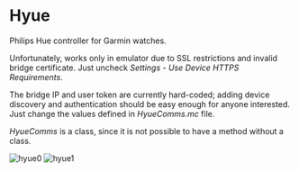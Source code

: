 # Hyue
Philips Hue controller for Garmin watches.

Unfortunately, works only in emulator due to SSL restrictions and invalid bridge certificate. Just uncheck _Settings - Use Device HTTPS Requirements_.

The bridge IP and user token are currently hard-coded; adding device discovery and authentication should be easy enough for anyone interested. Just change the values defined in _HyueComms.mc_ file.

_HyueComms_ is a class, since it is not possible to have a method without a class.

![hyue0](https://user-images.githubusercontent.com/2101927/102256582-da9f5f80-3f0b-11eb-8273-192ce306c6cd.png) ![hyue1](https://user-images.githubusercontent.com/2101927/102256587-dbd08c80-3f0b-11eb-8f72-11c0ca5b6e73.png)

